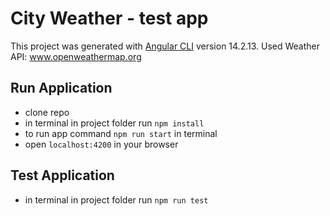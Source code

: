 # City Weather - test app

This project was generated with [Angular CLI](https://github.com/angular/angular-cli) version 14.2.13.
Used Weather API: www.openweathermap.org

## Run Application

- clone repo
- in terminal in project folder run `npm install`
- to run app command `npm run start` in terminal
- open `localhost:4200` in your browser

## Test Application

- in terminal in project folder run `npm run test`
